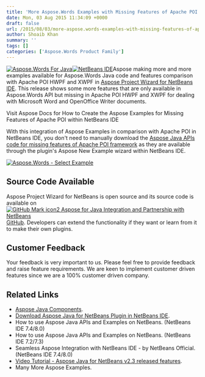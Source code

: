 ```yaml
---
title: 'More Aspose.Words Examples with Missing Features of Apache POI HWPF and XWPF – Available in NetBeans IDE'
date: Mon, 03 Aug 2015 11:34:09 +0000
draft: false
url: /2015/08/03/more-aspose.words-examples-with-missing-features-of-apache-poi-hwpf-and-xwpf-%e2%80%93-available-in-netbeans-ide/
author: Shoaib Khan
summary: ''
tags: []
categories: ['Aspose.Words Product Family']
---
```


[](http://www.aspose.com/java/email-component.aspx)[][1][![][2]](http://www.aspose.com/java/word-component.aspx)[![][3]](https://downloads.aspose.com/)Aspose making more and more examples available for Aspose.Words Java code and features comparison with Apache POI HWPF and XWPF in [Aspose Project Wizard for NetBeans IDE][4]. This release shows some more features that are only available in Aspose.Words API but missing in Apache POI HWPF and XWPF for dealing with Microsoft Word and OpenOffice Writer documents.

Visit Aspose Docs for How to Create the Aspose Examples for Missing Features of Apache POI within NetBeans IDE

With this integration of Aspose Examples in comparison with Apache POI in NetBeans IDE, you don't need to manually download the [Aspose Java APIs code for missing features of Apache POI framework][5] as they are available through the plugin's Aspose New Example wizard within NetBeans IDE.

[](https://blog.aspose.com/wp-content/uploads/sites/2/2015/07/Aspose.Cells-Select-Example.png)[][6][](https://downloads.aspose.com/)[![][7]](https://downloads.aspose.com/)

## Source Code Available

Aspose Project Wizard for NetBeans is open source and its source code is available on [![GitHub Mark icon2 Aspose for Java Integration and Partnership with NetBeans][8]](https://github.com/asposetotal/Aspose_Total_Java/tree/master/Plugins/Aspose_for_NetBeans) [GitHub][9]. Developers can extend the functionality if they want or learn from it to make their own plugins.

## Customer Feedback

Your feedback is very important to us. Please feel free to provide feedback and raise feature requirements. We are keen to implement customer driven features since we are a 100% customer driven company.

## Related Links

*   [Aspose Java Components][10].
*   [Download Aspose Java for NetBeans Plugin in NetBeans IDE][11].
*   How to use Aspose Java APIs and Examples on NetBeans. (NetBeans IDE 7.4/8.0)
*   How to use Aspose Java APIs and Examples on NetBeans. (NetBeans IDE 7.2/7.3)
*   Seamless Aspose Integration with NetBeans IDE - by NetBeans Official.(NetBeans IDE 7.4/8.0)
*   [Video Tutorial - Aspose Java for NetBeans v2.3 released features][12].
*   Many More Aspose Examples.




[1]: http://www.aspose.com/java/excel-component.aspx
[2]: https://blog.aspose.com/wp-content/uploads/sites/2/2015/06/aspose_words-for-java.png "Aspose.Words For Java"
[3]: https://blog.aspose.com/wp-content/uploads/sites/2/2014/11/netbeans-logox801.png "NetBeans IDE"
[4]: https://downloads.aspose.com/
[5]: https://docs.aspose.com/
[6]: https://downloads.aspose.com/
[7]: https://blog.aspose.com/wp-content/uploads/sites/2/2015/08/Aspose-Words-Select-Example-s.png "Aspose.Words - Select Example"
[8]: https://blog.aspose.com/wp-content/uploads/sites/2/2013/12/GitHub-Mark-icon2.png "GitHub-Mark-icon"
[9]: https://github.com/asposetotal/Aspose_Total_Java/tree/master/Plugins/Aspose_for_NetBeans "GitHub"
[10]: http://www.aspose.com/java/total-component.aspx
[11]: https://downloads.aspose.com/
[12]: http://youtu.be/5JZNFv6tDq0




